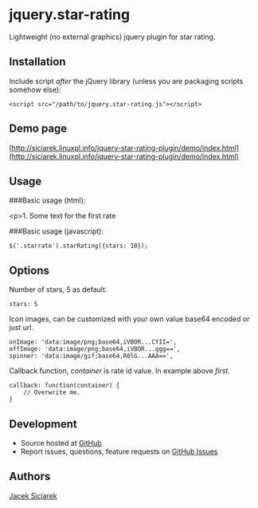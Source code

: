 jquery.star-rating
===============================

Lightweight (no external graphics) jquery plugin for star rating.

## Installation

Include script *after* the jQuery library (unless you are packaging scripts somehow else):

    <script src="/path/to/jquery.star-rating.js"></script>

## Demo page

[http://siciarek.linuxpl.info/jquery-star-rating-plugin/demo/index.html](http://siciarek.linuxpl.info/jquery-star-rating-plugin/demo/index.html)

## Usage

###Basic usage (html):

&lt;p&gt;1. Some text for the first rate</p>
<div class="starrate" id="first"></div>

###Basic usage (javascript):

    $('.starrate').starRating({stars: 10});


## Options

Number of stars, 5 as default.

    stars: 5

Icon images, can be customized with your own value base64 encoded or just url.

    onImage: 'data:image/png;base64,iVBOR...CYII=',
    offImage: 'data:image/png;base64,iVBOR...ggg==',
    spinner: 'data:image/gif;base64,R0lG...AAA==',

Callback function, *container* is rate id value. In example above *first*.

    callback: function(container) {
        // Overwrite me.
    }

## Development

- Source hosted at [GitHub](https://github.com/siciarek/jquery-star-rating-plugin)
- Report issues, questions, feature requests on [GitHub Issues](https://github.com/siciarek/jquery-star-rating-plugin/issues)

## Authors

[Jacek Siciarek](https://github.com/siciarek)
